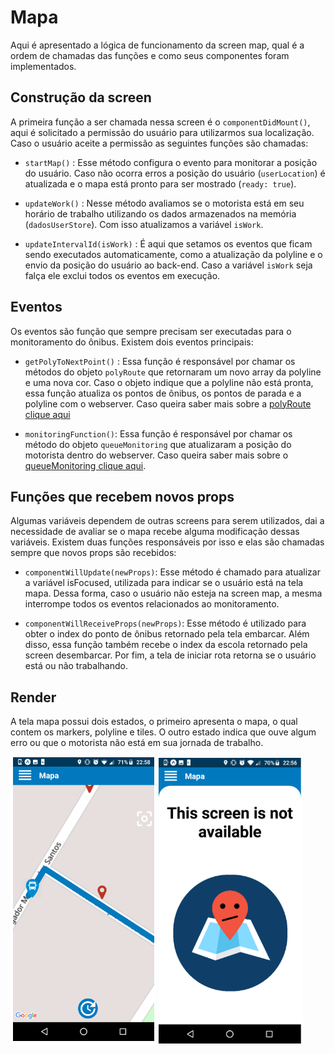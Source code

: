 # Mapa

Aqui é apresentado a lógica de funcionamento da screen map, qual é a ordem de chamadas das funções e como seus componentes foram implementados.

## Construção da screen

A primeira função a ser chamada nessa screen é o `componentDidMount()`, aqui é solicitado a permissão do usuário para utilizarmos sua localização. Caso o usuário aceite a permissão as seguintes funções são chamadas:

- `startMap()` :  Esse método configura o evento para monitorar a posição do usuário. Caso não ocorra erros a posição do usuário (`userLocation`) é atualizada e o mapa está pronto para ser mostrado (`ready: true`).

- `updateWork()` : Nesse método avaliamos se o motorista está em seu horário de trabalho utilizando os dados armazenados na memória (`dadosUserStore`). Com isso atualizamos a variável `isWork`.

- `updateIntervalId(isWork)` : É aqui que setamos os eventos que ficam sendo executados automaticamente, como a atualização da polyline e o envio da posição do usuário ao back-end. Caso a variável `isWork` seja falça ele exclui todos os eventos em execução.

## Eventos

Os eventos são função que sempre precisam ser executadas para o monitoramento do ônibus. Existem dois eventos principais:

- `getPolyToNextPoint()` : Essa função é responsável por chamar os métodos do objeto `polyRoute` que retornaram um novo array da polyline e uma nova cor. Caso o objeto indique que a polyline não está pronta, essa função atualiza os pontos de ônibus, os pontos de parada e a polyline com o webserver. Caso queira saber mais sobre a [polyRoute clique aqui](/Classes/polyClass.md)

- `monitoringFunction()`: Essa função é responsável por chamar os método do objeto `queueMonitoring` que atualizaram a posição do motorista dentro do webserver. Caso queira saber mais sobre o [queueMonitoring clique aqui](/Classes/queueLocation.md).

## Funções que recebem novos props

Algumas variáveis dependem de outras screens para serem utilizados, dai a necessidade de avaliar se o mapa recebe alguma modificação dessas variáveis. Existem duas funções responsáveis por isso e elas são chamadas sempre que novos props são recebidos:

- `componentWillUpdate(newProps)`: Esse método é chamado para atualizar a variável isFocused, utilizada para indicar se o usuário está na tela mapa. Dessa forma, caso o usuário não esteja na screen map, a mesma interrompe todos os eventos relacionados ao monitoramento.

- `componentWillReceiveProps(newProps)`: Esse método é utilizado para obter o index do ponto de ônibus retornado pela tela embarcar. Além disso, essa função também recebe o index da escola retornado pela screen desembarcar. Por fim, a tela de iniciar rota retorna se o usuário está ou não trabalhando.

## Render

A tela mapa possui dois estados, o primeiro apresenta o mapa, o qual contem os markers, polyline e tiles. O outro estado indica que ouve algum erro ou que o motorista não está em sua jornada de trabalho.

![](..\img\mapa.png)
![](..\img\error.png)